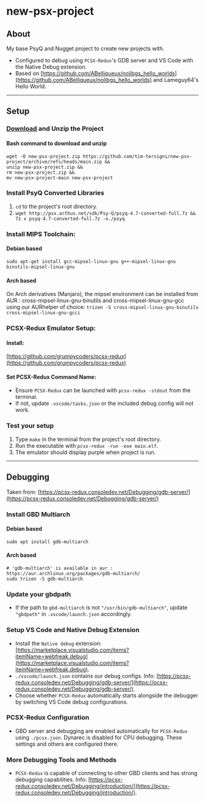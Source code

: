 # new-psx-project
## About
My base PsyQ and Nugget project to create new projects with.
- Configured to debug using ```PCSX-Redux```'s GDB server and VS Code with the Native Debug extension.
- Based on [https://github.com/ABelliqueux/nolibgs_hello_worlds](https://github.com/ABelliqueux/nolibgs_hello_worlds) and Lameguy64's Hello World.

---

## Setup
### [Download](https://github.com/tim-tersigni/new-psx-project/archive/refs/heads/main.zip) and Unzip the Project
#### Bash command to download and unzip
```
wget -O new-psx-project.zip https://github.com/tim-tersigni/new-psx-project/archive/refs/heads/main.zip && 
unzip new-psx-project.zip && 
rm new-psx-project.zip && 
mv new-psx-project-main new-psx-project
```
### Install PsyQ Converted Libraries
1. ```cd``` to the project's root directory.
2. ```wget http://psx.arthus.net/sdk/Psy-Q/psyq-4.7-converted-full.7z && 7z x psyq-4.7-converted-full.7z -o./psyq```
### Install MIPS Toolchain:
#### Debian based
```sudo apt-get install gcc-mipsel-linux-gnu g++-mipsel-linux-gnu binutils-mipsel-linux-gnu```
#### Arch based
On Arch derivatives (Manjaro), the mipsel environment can be installed from AUR : cross-mipsel-linux-gnu-binutils and cross-mipsel-linux-gnu-gcc using our AURhelper of choice:
```trizen -S cross-mipsel-linux-gnu-binutils cross-mipsel-linux-gnu-gcci```
### PCSX-Redux Emulator Setup:
#### Install:
[https://github.com/grumpycoders/pcsx-redux](https://github.com/grumpycoders/pcsx-redux)
#### Set PCSX-Redux Command Name:
- Ensure ```PCSX-Redux``` can be launched with ```pcsx-redux -stdout``` from the terminal.
- If not, update ```.vscode/tasks.json``` or the included debug config will not work.
### Test your setup
1. Type ```make``` in the terminal from the project's root directory.
2. Run the executable with ```pcsx-redux -run -exe main.elf```.
3. The emulator should display purple when project is run.

---

## Debugging
Taken from: [https://pcsx-redux.consoledev.net/Debugging/gdb-server/](https://pcsx-redux.consoledev.net/Debugging/gdb-server/)
### Install GBD Multiarch
#### Debian based
```
sudo apt install gdb-multiarch
```
#### Arch based
```
# 'gdb-multiarch' is available in aur : https://aur.archlinux.org/packages/gdb-multiarch/
sudo trizen -S gdb-multiarch
```
### Update your gbdpath
- If the path to ```gbd-multiarch``` is not ```"/usr/bin/gdb-multiarch"```, update ```"gbdpath"``` in ```.vscode/launch.json``` accordingly.
### Setup VS Code and Native Debug Extension
- Install the ```Native debug``` extension: [https://marketplace.visualstudio.com/items?itemName=webfreak.debug](https://marketplace.visualstudio.com/items?itemName=webfreak.debug).
- ```./vscode/launch.json``` contains our debug configs. Info: [https://pcsx-redux.consoledev.net/Debugging/gdb-server/](https://pcsx-redux.consoledev.net/Debugging/gdb-server/).
- Choose whether ```PCSX-Redux``` automatically starts alongside the debugger by switching VS Code debug configurations.
### PCSX-Redux Configuration
- GBD server and debugging are enabled automatically for ```PCSX-Redux``` using ```./pcsx.json```. Dynarec is disabled for CPU debugging. These settings and others are configured there.
### More Debugging Tools and Methods
- ```PCSX-Redux``` is capable of connecting to other GBD clients and has strong debugging capabilities. Info: [https://pcsx-redux.consoledev.net/Debugging/introduction/](https://pcsx-redux.consoledev.net/Debugging/introduction/).

